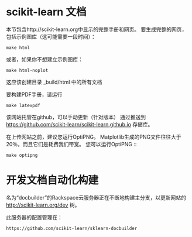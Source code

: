 # scikit-learn 文档

本节包含http://scikit-learn.org中显示的完整手册和网页。
要生成完整的网页，包括示例图库（这可能需要一段时间）：

    make html

或者，如果你不想建立示例图库：

    make html-noplot

这应该创建目录 _build/html 中的所有文档

要构建PDF手册，请运行

    make latexpdf


该网站托管在github，可以手动更新（针对版本）
通过推送到 https://github.com/scikit-learn/scikit-learn.github.io 存储库。

在上传网站之前，建议您运行OptiPNG。
Matplotlib生成的PNG文件往往大于20％，而且它们是耗费我们带宽。 您可以运行OptiPNG ::

    make optipng

# 开发文档自动化构建

名为“docbuilder”的Rackspace云服务器正在不断地构建主分支，以更新网站的 http://scikit-learn.org/dev 树。

此服务器的配置管理在：

    https://github.com/scikit-learn/sklearn-docbuilder

